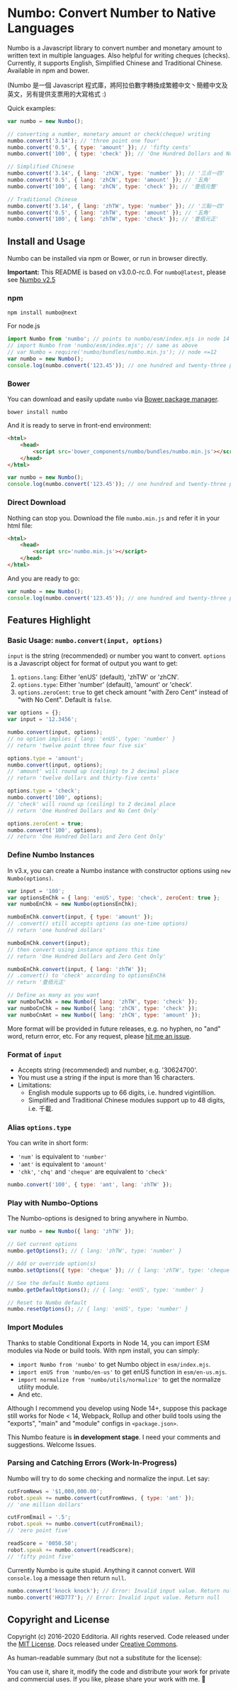 # Numbo: Convert Number to Native Languages

Numbo is a Javascript library to convert number and monetary amount to written text in multiple languages. Also helpful for writing cheques (checks). Currently, it supports English, Simplified Chinese and Traditional Chinese. Available in npm and bower.

\(Numbo 是一個 Javascript 程式庫，將阿拉伯數字轉換成繁體中文丶簡體中文及英文，另有提供支票用的大寫格式 :\)

Quick examples:

```js
var numbo = new Numbo();

// converting a number, monetary amount or check(cheque) writing
numbo.convert('3.14'); // 'three point one four'
numbo.convert('0.5', { type: 'amount' }); // 'fifty cents'
numbo.convert('100', { type: 'check' }); // 'One Hundred Dollars and No Cent Only'

// Simplified Chinese
numbo.convert('3.14', { lang: 'zhCN', type: 'number' }); // '三点一四'
numbo.convert('0.5', { lang: 'zhCN', type: 'amount' }); // '五角'
numbo.convert('100', { lang: 'zhCN', type: 'check' }); // '壹佰元整'

// Traditional Chinese
numbo.convert('3.14', { lang: 'zhTW', type: 'number' }); // '三點一四'
numbo.convert('0.5', { lang: 'zhTW', type: 'amount' }); // '五角'
numbo.convert('100', { lang: 'zhTW', type: 'check' }); // '壹佰元正'
```


## Install and Usage

Numbo can be installed via npm or Bower, or run in browser directly.

**Important:** This README is based on v3.0.0-rc.0. For `numbo@latest`, please see [Numbo v2.5](https://github.com/Edditoria/numbo/tree/v2.5.0)

### npm

```shell
npm install numbo@next
```

For node.js

```js
import Numbo from 'numbo'; // points to numbo/esm/index.mjs in node 14
// import Numbo from 'numbo/esm/index.mjs'; // same as above
// var Numbo = require('numbo/bundles/numbo.min.js'); // node <=12
var numbo = new Numbo();
console.log(numbo.convert('123.45')); // one hundred and twenty-three point four five
```

### Bower

You can download and easily update `numbo` via [Bower package manager](https://bower.io/).

```shell
bower install numbo
```

And it is ready to serve in front-end environment:

```html
<html>
	<head>
		<script src='bower_components/numbo/bundles/numbo.min.js'></script>
	</head>
</html>

```

```js
var numbo = new Numbo();
console.log(numbo.convert('123.45')); // one hundred and twenty-three point four five
```

### Direct Download

Nothing can stop you. Download the file `numbo.min.js` and refer it in your html file:

```html
<html>
	<head>
		<script src='numbo.min.js'></script>
	</head>
</html>
```

And you are ready to go:

```js
var numbo = new Numbo();
console.log(numbo.convert('123.45')); // one hundred and twenty-three point four five
```


## Features Highlight

### Basic Usage: `numbo.convert(input, options)`

`input` is the string (recommended) or number you want to convert.
`options` is a Javascript object for format of output you want to get:

1. `options.lang`: Either 'enUS' (default), 'zhTW' or 'zhCN'.
1. `options.type`: Either 'number' (default), 'amount' or 'check'.
1. `options.zeroCent`: `true` to get check amount "with Zero Cent" instead of "with No Cent". Default is `false`.

```js
var options = {};
var input = '12.3456';

numbo.convert(input, options);
// no option implies { lang: 'enUS', type: 'number' }
// return 'twelve point three four five six'

options.type = 'amount';
numbo.convert(input, options);
// 'amount' will round up (ceiling) to 2 decimal place
// return 'twelve dollars and thirty-five cents'

options.type = 'check';
numbo.convert('100', options);
// 'check' will round up (ceiling) to 2 decimal place
// return 'One Hundred Dollars and No Cent Only'

options.zeroCent = true;
numbo.convert('100', options);
// return 'One Hundred Dollars and Zero Cent Only'
```

### Define Numbo Instances

In v3.x, you can create a Numbo instance with constructor options using `new Numbo(options)`.

```js
var input = '100';
var optionsEnChk = { lang: 'enUS', type: 'check', zeroCent: true };
var numboEnChk = new Numbo(optionsEnChk);

numboEnChk.convert(input, { type: 'amount' });
// .convert() still accepts options (as one-time options)
// return 'one hundred dollars'

numboEnChk.convert(input);
// then convert using instance options this time
// return 'One Hundred Dollars and Zero Cent Only'

numboEnChk.convert(input, { lang: 'zhTW' });
// .convert() to 'check' according to optionsEnChk
// return '壹佰元正'

// Define as many as you want
var numboTwChk = new Numbo({ lang: 'zhTW', type: 'check' });
var numboCnChk = new Numbo({ lang: 'zhCN', type: 'check' });
var numboCnAmt = new Numbo({ lang: 'zhCN', type: 'amount' });
```

More format will be provided in future releases, e.g. no hyphen, no "and" word, return error, etc. For any request, please [hit me an issue](https://github.com/Edditoria/numbo/issues).

### Format of `input`

- Accepts string (recommended) and number, e.g. '30624700'.
- You must use a string if the input is more than 16 characters.
- Limitations:
	- English module supports up to 66 digits, i.e. hundred vigintillion.
	- Simplified and Traditional Chinese modules support up to 48 digits, i.e. 千載.

### Alias `options.type`

You can write in short form:

- `'num'` is equivalent to `'number'`
- `'amt'` is equivalent to `'amount'`
- `'chk'`, `'chq'` and `'cheque'` are equivalent to `'check'`

```js
numbo.convert('100', { type: 'amt', lang: 'zhTW' });
```

### Play with Numbo-Options

The Numbo-options is designed to bring anywhere in Numbo.

```js
var numbo = new Numbo({ lang: 'zhTW' });

// Get current options
numbo.getOptions(); // { lang: 'zhTW', type: 'number' }

// Add or override option(s)
numbo.setOptions({ type: 'cheque' }); // { lang: 'zhTW', type: 'cheque' }

// See the default Numbo options
numbo.getDefaultOptions(); // { lang: 'enUS', type: 'number' }

// Reset to Numbo default
numbo.resetOptions(); // { lang: 'enUS', type: 'number' }
```

### Import Modules

Thanks to stable Conditional Exports in Node 14, you can import ESM modules via Node or build tools. With npm install, you can simply:

- `import Numbo from 'numbo'` to get Numbo object in `esm/index.mjs`.
- `import enUS from 'numbo/en-us'` to get enUS function in `esm/en-us.mjs`.
- `import normalize from 'numbo/utils/normalize'` to get the normalize utility module.
- And etc.

Although I recommend you develop using Node 14+, suppose this package still works for Node < 14, Webpack, Rollup and other build tools using the "exports", "main" and "module" configs in `<package.json>`.

This Numbo feature is **in development stage**. I need your comments and suggestions. Welcome Issues.

### Parsing and Catching Errors (Work-In-Progress)

Numbo will try to do some checking and normalize the input. Let say:

```js
cutFromNews = '$1,000,000.00';
robot.speak += numbo.convert(cutFromNews, { type: 'amt' });
// 'one million dollars'

cutFromEmail = '.5';
robot.speak += numbo.convert(cutFromEmail);
// 'zero point five'

readScore = '0050.50';
robot.speak += numbo.convert(readScore);
// 'fifty point five'
```

Currently Numbo is quite stupid. Anything it cannot convert. Will `console.log` a message then return `null`.

```js
numbo.convert('knock knock'); // Error: Invalid input value. Return null
numbo.convert('HKD777'); // Error: Invalid input value. Return null
```


## Copyright and License

Copyright (c) 2016-2020 Edditoria. All rights reserved. Code released under the [MIT License](LICENSE.txt). Docs released under [Creative Commons](https://creativecommons.org/licenses/by/4.0/).

As human-readable summary (but not a substitute for the license):

You can use it, share it, modify the code and distribute your work for private and commercial uses. If you like, please share your work with me. :pizza:

